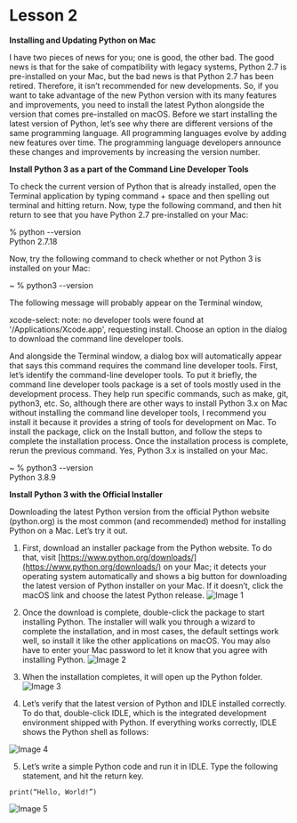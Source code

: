 ﻿

# Lesson 2

**Installing and Updating Python on Mac**

I have two pieces of news for you; one is good, the other bad. The good news is that for the sake of compatibility with legacy systems, Python 2.7 is pre-installed on your Mac, but the bad news is that Python 2.7 has been retired. Therefore, it isn’t recommended for new developments. So, if you want to take advantage of the new Python version with its many features and improvements, you need to install the latest Python alongside the version that comes pre-installed on macOS. Before we start installing the latest version of Python, let’s see why there are different versions of the same programming language. All programming languages evolve by adding new features over time. The programming language developers announce these changes and improvements by increasing the version number.

**Install Python 3 as a part of the Command Line Developer Tools**

To check the current version of Python that is already installed, open the Terminal application by typing command + space and then spelling out terminal and hitting return. Now, type the following command, and then hit return to see that you have Python 2.7 pre-installed on your Mac:

% python --version  
Python 2.7.18

Now, try the following command to check whether or not Python 3 is installed on your Mac:

~ % python3 --version

The following message will probably appear on the Terminal window,

xcode-select: note: no developer tools were found at '/Applications/Xcode.app', requesting install. Choose an option in the dialog to download the command line developer tools.

And alongside the Terminal window, a dialog box will automatically appear that says this command requires the command line developer tools. First, let’s identify the command-line developer tools. To put it briefly, the command line developer tools package is a set of tools mostly used in the development process. They help run specific commands, such as make, git, python3, etc. So, although there are other ways to install Python 3.x on Mac without installing the command line developer tools, I recommend you install it because it provides a string of tools for development on Mac. To install the package, click on the Install button, and follow the steps to complete the installation process. Once the installation process is complete, rerun the previous command. Yes, Python 3.x is installed on your Mac.

~ % python3 --version  
Python 3.8.9

**Install Python 3 with the Official Installer**

Downloading the latest Python version from the official Python website (python.org) is the most common (and recommended) method for installing Python on a Mac. Let’s try it out.

1. First, download an installer package from the Python website. To do that, visit [https://www.python.org/downloads/](https://www.python.org/downloads/) on your Mac; it detects your operating system automatically and shows a big button for downloading the latest version of Python installer on your Mac. If it doesn’t, click the macOS link and choose the latest Python release.
![Image 1](https://drive.google.com/file/d/12ZIObIYzU5eHYxyRpTkfH8JQXZqNFGkJ/view?usp=sharing)
2. Once the download is complete, double-click the package to start installing Python. The installer will walk you through a wizard to complete the installation, and in most cases, the default settings work well, so install it like the other applications on macOS. You may also have to enter your Mac password to let it know that you agree with installing Python.
![Image 2](https://drive.google.com/file/d/10dpA0VZiijTpC520ET2w-XgNbsjB42Md/view?usp=sharing)


3. When the installation completes, it will open up the Python folder.
![Image 3](https://drive.google.com/file/d/1PJeX92X6gzX6ZeYbQZFar_PO6gxIt2rL/view?usp=sharing)


4. Let’s verify that the latest version of Python and IDLE installed correctly. To do that, double-click IDLE, which is the integrated development environment shipped with Python. If everything works correctly, IDLE shows the Python shell as follows:

![Image 4](https://drive.google.com/file/d/1nwPd57lESWapLYN5DF6GFqhPutuR3ki7/view?usp=sharing)

5. Let’s write a simple Python code and run it in IDLE. Type the following statement, and hit the return key.
```
print(“Hello, World!”)
```

![Image 5](https://drive.google.com/file/d/1r3rCwcI_C054IlHTsSfLQ8pRnONI5ttZ/view?usp=sharing)
